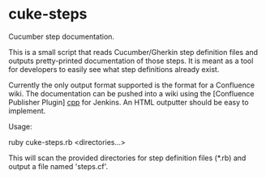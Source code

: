 cuke-steps
==========

Cucumber step documentation.

This is a small script that reads Cucumber/Gherkin step definition files and outputs pretty-printed documentation of those steps.  It is meant as a tool for developers to easily see what step definitions already exist.

Currently the only output format supported is the format for a Confluence wiki.  The documentation can be pushed into a wiki using the [Confluence Publisher Plugin] [cpp] for Jenkins.  An HTML outputter should be easy to implement.

  [cpp]: https://wiki.jenkins-ci.org/display/JENKINS/Confluence+Publisher+Plugin

Usage:

  ruby cuke-steps.rb <directories...>

This will scan the provided directories for step definition files (*.rb) and output a file named 'steps.cf'.
